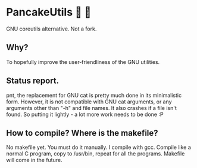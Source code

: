 
# PancakeUtils 🥞 🧰 
GNU coreutils alternative. Not a fork.
## Why?
To hopefully improve the user-friendliness of the GNU utilities.
## Status report.
pnt, the replacement for GNU cat is pretty much done in its minimalistic form. However, it is not compatible with GNU cat arguments, or any arguments other than "-h" and file names. It also crashes if a file isn't found.
So putting it lightly - a lot more work needs to be done :P
## How to compile? Where is the makefile?
No makefile yet. You must do it manually.
I compile with gcc. Compile like a normal C program, copy to /usr/bin, repeat for all the programs.
Makefile will come in the future.
